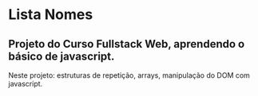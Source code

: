 <h1>Lista Nomes</h1>
<h2>Projeto do Curso Fullstack Web, aprendendo o básico de javascript.</h2>
Neste projeto: estruturas de repetição, arrays, manipulação do DOM com javascript.